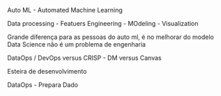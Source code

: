 Auto ML - Automated Machine Learning


Data processing - Featuers Engineering - MOdeling - Visualization

Grande diferença para as pessoas do auto ml, é no melhorar do modelo
Data Science não é um problema de engenharia

DataOps / DevOps versus CRISP - DM versus Canvas

Esteira de desenvolvimento

DataOps - Prepara Dado